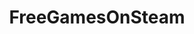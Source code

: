 ---
title: FreeGamesOnSteam
crosslinks:
- FreeGameFindings
- Steam
- all
- Serendipity
- giveaways
- autotldr
- BlackSquad
- freegamefindings
- lostidols
- gamedev
- PlayLazarus
- GameDealsMeta
- SteamTradingCards
- steam_giveaway
- pcmasterrace
- GameDeals
---